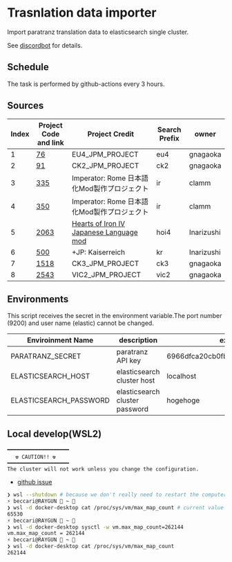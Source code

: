 # Trasnlation data importer

Import paratranz translation data to elasticsearch single cluster.

See [discordbot](https://github.com/matanki-saito/discordbot) for details.

## Schedule

The task is performed by github-actions every 3 hours.

## Sources

|  Index  | Project Code and link  | Project Credit | Search Prefix | owner |
| - | - | - | - | - |
| 1 | [76](https://paratranz.cn/projects/76) | EU4_JPM_PROJECT | eu4 | gnagaoka |
| 2 | [91](https://paratranz.cn/projects/91) | CK2_JPM_PROJECT | ck2 | gnagaoka |
| 3 | [335](https://paratranz.cn/projects/335) | Imperator: Rome 日本語化Mod製作プロジェクト | ir | clamm |
| 4 | [350](https://paratranz.cn/projects/350) | Imperator: Rome 日本語化Mod製作プロジェクト | ir | clamm |
| 5 | [2063](https://paratranz.cn/projects/2063) | [Hearts of Iron IV Japanese Language mod](https://docs.google.com/spreadsheets/d/1JW4rjNH4SVspSxvh2wobucvzdVY74o0eJQoI2QGf4n8/edit#gid=476393799) | hoi4 | Inarizushi |
| 6 | [500](https://paratranz.cn/projects/500) | +JP: Kaiserreich | kr | Inarizushi |
| 7 | [1518](https://paratranz.cn/projects/1518) | CK3_JPM_PROJECT | ck3 | gnagaoka |
| 8 | [2543](https://paratranz.cn/projects/2543) | VIC2_JPM_PROJECT | vic2 | gnagaoka | 

## Environments

This script receives the secret in the environment variable.The port number (9200) and user name (elastic) cannot be changed.

| Enviroinment Name | description | example |
| - | - | - |
| PARATRANZ_SECRET | paratranz API key | 6966dfca20cb0fb18a255ad45a125bb9 |
| ELASTICSEARCH_HOST | elasticsearch cluster host | localhost |
| ELASTICSEARCH_PASSWORD | elasticsearch cluster password | hogehoge |

## Local develop(WSL2)

```text
━━━━━━━━━━━━━━━━━━━━
 　☢ CAUTION!! ☢　
━━━━━━━━━━━━━━━━━━━━
The cluster will not work unless you change the configuration.
```

- [github issue](https://github.com/docker/for-win/issues/5202#issuecomment-643045922)

```sh
❯ wsl --shutdown # because we don't really need to restart the computer to see the config is lost ...
⚡ beccari@RAYGUN  ~                                                                                         [00:28]
❯ wsl -d docker-desktop cat /proc/sys/vm/max_map_count # current value
65530
⚡ beccari@RAYGUN  ~                                                                                         [00:28]
❯ wsl -d docker-desktop sysctl -w vm.max_map_count=262144
vm.max_map_count = 262144
⚡ beccari@RAYGUN  ~                                                                                         [00:28]
❯ wsl -d docker-desktop cat /proc/sys/vm/max_map_count 
262144
 ```
